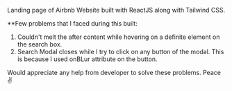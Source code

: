 Landing page of Airbnb Website built with ReactJS along with Tailwind CSS. 

**Few problems that I faced during this built: 
1. Couldn't melt the after content while hovering on a definite element on the search box.
2. Search Modal closes while I try to click on any button of the modal. This is because I used onBLur attribute on the button.

Would appreciate any help from developer to solve these problems. Peace ✌️
